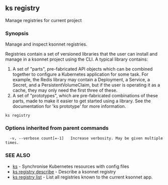 ## ks registry

Manage registries for current project

### Synopsis


Manage and inspect ksonnet registries.

Registries contain a set of versioned libraries that the user can install and
manage in a ksonnet project using the CLI. A typical library contains:

  1. A set of "parts", pre-fabricated API objects which can be combined together
     to configure a Kubernetes application for some task. For example, the Redis
     library may contain a Deployment, a Service, a Secret, and a
     PersistentVolumeClaim, but if the user is operating it as a cache, they may
     only need the first three of these.
  2. A set of "prototypes", which are pre-fabricated combinations of these
     parts, made to make it easier to get started using a library. See the
     documentation for 'ks prototype' for more information.

```
ks registry
```

### Options inherited from parent commands

```
  -v, --verbose count[=-1]   Increase verbosity. May be given multiple times.
```

### SEE ALSO
* [ks](ks.md)	 - Synchronise Kubernetes resources with config files
* [ks registry describe](ks_registry_describe.md)	 - Describe a ksonnet registry
* [ks registry list](ks_registry_list.md)	 - List all registries known to the current ksonnet app.

